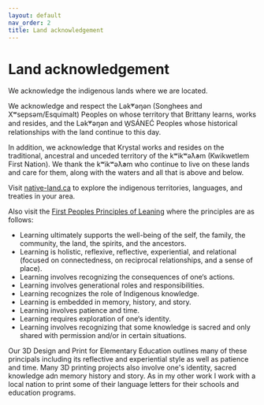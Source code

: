 ```yaml
---
layout: default
nav_order: 2
title: Land acknowledgement 
---
```

# Land acknowledgement

We acknowledge the indigenous lands where we are located.    

We acknowledge and respect the Lək̓ʷəŋən (Songhees and Xʷsepsəm/Esquimalt) Peoples on whose territory that Brittany learns, works and resides, and the Lək̓ʷəŋən and W̱SÁNEĆ Peoples whose historical relationships with the land continue to this day. 

In addition, we acknowledge that Krystal works and resides on the traditional, ancestral and unceded territory of the kʷikʷəƛ̓əm (Kwikwetlem First Nation). We thank the kʷikʷəƛ̓əm who continue to live on these lands and care for them, along with the waters and all that is above and below.

Visit [native-land.ca](https://native-land.ca/) to explore the indigenous territories, languages, and treaties in your area.

Also visit the [First Peoples Principles of Leaning](https://www.fnesc.ca/wp/wp-content/uploads/2020/09/FNESC-Learning-First-Peoples-poster-11x17-hi-res-v2.pdf) where the principles are as follows:
- Learning ultimately supports the well-being of the self, the family, the community, the land, the spirits, and the ancestors.
- Learning is holistic, reflexive, reflective, experiential, and relational (focused on connectedness, on reciprocal relationships, and a sense of place).
- Learning involves recognizing the consequences of one‘s actions.
- Learning involves generational roles and responsibilities.
- Learning recognizes the role of Indigenous knowledge.
- Learning is embedded in memory, history, and story.
- Learning involves patience and time.
- Learning requires exploration of one‘s identity.
- Learning involves recognizing that some knowledge is sacred and only shared with permission and/or in certain situations.

Our 3D Design and Print for Elementary Education outlines many of these principals including its reflective and experiential style as well as patience and time. Many 3D printing projects also involve one's identity, sacred knowledge adn memory history and story. As in my other work I work with a local nation to print some of their language letters for their schools and education programs. 
